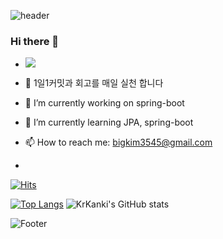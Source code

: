 ![header](https://capsule-render.vercel.app/api?type=wave&color=auto&height=300&section=header&text=KrKanki&fontSize=90)
### Hi there 👋

<!--
**KrKanki/KrKanki** is a ✨ _special_ ✨ repository because its `README.md` (this file) appears on your GitHub profile.

Here are some ideas to get you started:-->
- <a href="https://github.com/KrKanki"><img src="https://hits.seeyoufarm.com/api/count/incr/badge.svg?url=https%3A%2F%2Fgithub.com%2KrKanki&count_bg=%23000000&title_bg=%23000000&icon=github.svg&icon_color=%23E7E7E7&title=GitHub&edge_flat=false)"/></a>

- 🥇 1일1커밋과 회고를 매일 실천 합니다
- 🔭 I’m currently working on spring-boot
- 🌱 I’m currently learning JPA, spring-boot
- 📫 How to reach me: bigkim3545@gmail.com
- <div align=right>
	
 [![Hits](https://hits.seeyoufarm.com/api/count/incr/badge.svg?url=https%3A%2F%2Fgithub.com%2FKrKanki%2Fhit-counter&count_bg=%2379C83D&title_bg=%23555555&icon=&icon_color=%23E7E7E7&title=hits&edge_flat=false)](https://hits.seeyoufarm.com)
	
  </div>

[![Top Langs](https://github-readme-stats.vercel.app/api/top-langs/?username=KrKanki&layout=compact)](https://github.com/KrKanki/github-readme-stats)
![KrKanki's GitHub stats](https://github-readme-stats.vercel.app/api?username=KrKanki&show_icons=true&theme=radical)


![Footer](https://capsule-render.vercel.app/api?type=waving&color=auto&height=200&section=footer)

